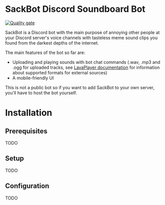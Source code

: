 # SackBot Discord Soundboard Bot

[![Quality gate](https://sonarcloud.io/api/project_badges/quality_gate?project=sipe90_sack-bot)](https://sonarcloud.io/summary/new_code?id=sipe90_sack-bot)

SackBot is a Discord bot with the main purpose of annoying other people at your Discord server's voice channels with tasteless meme sound clips you found from the darkest depths of the internet.

The main features of the bot so far are:
 - Uploading and playing sounds with bot chat commands (.wav, .mp3 and .ogg for uploaded tracks, see [LavaPlayer documentation](https://github.com/sedmelluq/lavaplayer#supported-formats) for information about supported formats for external sources)
 - A mobile-friendly UI
 
 This is not a public bot so if you want to add SackBot to your own server, you'll have to host the bot yourself.
 
 # Installation
 
 ## Prerequisites
 
 TODO
 
 ## Setup
 
 TODO
 
 ## Configuration
 
 TODO
